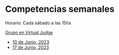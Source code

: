 
# Competencias semanales

Horario: Cada sábado a las 15hs

[Grupo en Virtual Judge](https://vjudge.net/group/oiapolitecnico)

- [10 de Junio, 2023](2023-06-10.md)
- [17 de Junio, 2023](2023-06-17.md)

